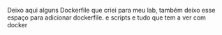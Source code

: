 Deixo aqui alguns Dockerfile que criei para meu lab, também deixo esse espaço para adicionar dockerfile. e scripts e tudo que tem a ver com docker
